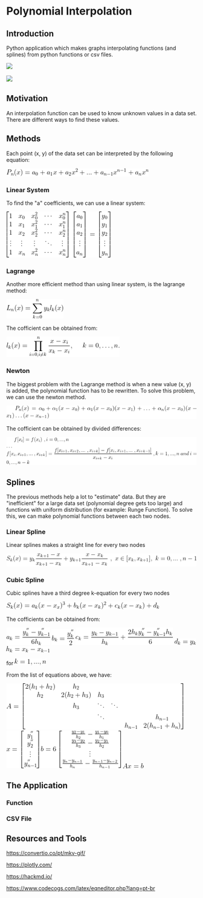# Polynomial Interpolation

## Introduction
Python application which makes graphs interpolating functions (and splines) from python functions or csv files.

![](https://i.imgur.com/HcDZxu5.gif)

![](https://i.imgur.com/ehYHIcY.gif)

## Motivation
An interpolation function can be used to know unknown values in a data set. There are different ways to find these values.

## Methods
Each point (x, y) of the data set can be interpreted by the following equation:

<img src="./assets/polynomial_equation.png">

### Linear System
To find the "a" coefficients, we can use a linear system:

<img src="./assets/linear_system.png">

### Lagrange

Another more efficient method than using linear system, is the lagrange method:

<img src="./assets/lagrange.png">

The cofficient can be obtained from:

<img src="./assets/lagrange_l.png">

### Newton
The biggest problem with the Lagrange method is when a new value (x, y) is added, the polynomial function has to be rewritten. To solve this problem, we can use the newton method.

<img src="./assets/newton.png">

The cofficient can be obtained by divided differences:

<img src="./assets/newton_f.png">

## Splines

The previous methods help a lot to "estimate" data. But they are "inefficient" for a large data set (polynomial degree gets too large) and functions with uniform distribution (for example: Runge Function). To solve this, we can make polynomial functions between each two nodes.

### Linear Spline

Linear splines makes a straight line for every two nodes

<img src="./assets/linear_spline.png">

### Cubic Spline

Cubic splines have a third degree k-equation for every two nodes

<img src="./assets/cubic_spline.png">

The cofficients can be obtained from:

<img src="./assets/cubic_spline_a.png">

<img src="./assets/cubic_spline_b.png">

<img src="./assets/cubic_spline_c.png">

<img src="./assets/cubic_spline_d.png">

<img src="./assets/cubic_spline_h.png">

for <img src="./assets/cubic_spline_k.png">

From the list of equations above, we have:

<img src="./assets/cubic_spline_A.png">

<img src="./assets/cubic_spline_x.png">

<img src="./assets/cubic_spline_bb.png">

<img src="./assets/Axb.png">

## The Application

### Function

### CSV File

## Resources and Tools

https://convertio.co/pt/mkv-gif/

https://plotly.com/

https://hackmd.io/

https://www.codecogs.com/latex/eqneditor.php?lang=pt-br









